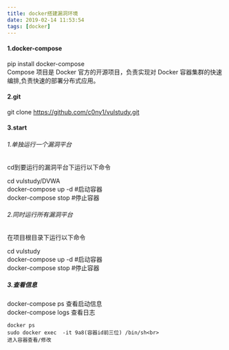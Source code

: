 ```yaml
---
title: docker搭建漏洞环境
date: 2019-02-14 11:53:54
tags: [docker]
---
```

#### 1.docker-compose
pip install docker-compose<br>
Compose 项目是 Docker 官方的开源项目，负责实现对 Docker 容器集群的快速编排,负责快速的部署分布式应用。
#### 2.git
git clone https://github.com/c0ny1/vulstudy.git
#### 3.start
###### 1.单独运行一个漏洞平台
cd到要运行的漏洞平台下运行以下命令<br>

cd vulstudy/DVWA<br>
docker-compose up -d #启动容器<br>
docker-compose stop #停止容器<br>
###### 2.同时运行所有漏洞平台
在项目根目录下运行以下命令<br>

cd vulstudy<br>
docker-compose up -d #启动容器<br>
docker-compose stop #停止容器<br>

##### 3.查看信息
docker-compose ps 查看启动信息<br>
docker-compose logs 查看日志<br>
```
docker ps  
sudo docker exec  -it 9a8(容器id前三位) /bin/sh<br>
进入容器查看/修改
```
